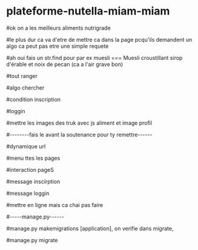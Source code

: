 # plateforme-nutella-miam-miam

#ok on a les meilleurs aliments nutrigrade 

#le plus dur ca va d'etre de mettre ca dans la page pcqu'ils demandent un algo ca peut pas etre une simple requete

#ah oui fais un str.find pour par ex muesli === Muesli croustillant sirop d'érable et noix de pecan (ca a l'air grave bon)


#tout ranger

#algo chercher

#condition inscription

#loggin

#mettre les images des truk avec js aliment et image profil



#--------fais le avant la soutenance pour ty remettre------

#dynamique url

#menu ttes les pages

#interaction pageS

#message inscirption

#message loggin

#mettre en ligne mais ca chai pas faire



#-----manage.py------

#manage.py makemigrations [application], on verifie dans migrate, 

#manage.py migrate

